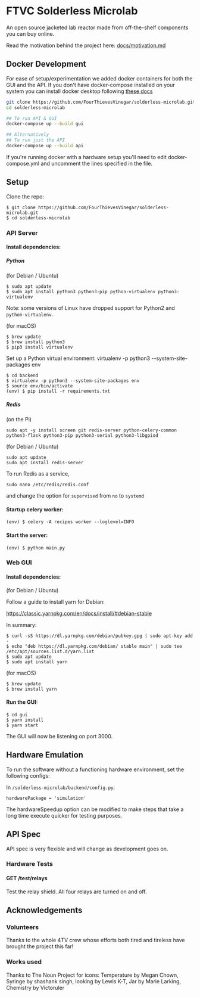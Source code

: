 # FTVC Solderless Microlab

An open source jacketed lab reactor made from off-the-shelf components you can buy online.

Read the motivation behind the project here: [docs/motivation.md](docs/motivation.md)

## Docker Development

For ease of setup/experimentation we added docker containers for both the GUI and the API.
If you don't have docker-compose installed on your system you can install docker desktop following [these docs](https://docs.docker.com/compose/install/)

```bash
git clone https://github.com/FourThievesVinegar/solderless-microlab.git
cd solderless-microlab

## To run API & GUI
docker-compose up --build gui

## Alternatively
## To run just the API
docker-compose up --build api
```

If you're running docker with a hardware setup you'll need to edit docker-compose.yml and uncomment the lines specified in the file.

## Setup

Clone the repo:

```text
$ git clone https://github.com/FourThievesVinegar/solderless-microlab.git
$ cd solderless-microlab
```

### API Server

#### Install dependencies:

##### Python

(for Debian / Ubuntu)

```text
$ sudo apt update
$ sudo apt install python3 python3-pip python-virtualenv python3-virtualenv
```
Note: some versions of Linux have dropped support for Python2 and `python-virtualenv`.

(for macOS)

```text
$ brew update
$ brew install python3
$ pip3 install virtualenv
```

Set up a Python virtual environment:
virtualenv -p python3 --system-site-packages env

```text
$ cd backend
$ virtualenv -p python3 --system-site-packages env
$ source env/bin/activate
(env) $ pip install -r requirements.txt
```

##### Redis

(on the Pi)

```text
sudo apt -y install screen git redis-server python-celery-common python3-flask python3-pip python3-serial python3-libgpiod

```

(for Debian / Ubuntu)

```text
sudo apt update
sudo apt install redis-server
```

To run Redis as a service,

```text
sudo nano /etc/redis/redis.conf
```

and change the option for `supervised` from `no` to `systemd`

#### Startup celery worker:

```text
(env) $ celery -A recipes worker --loglevel=INFO
```

#### Start the server:

```text
(env) $ python main.py
```

### Web GUI

#### Install dependencies:

(for Debian / Ubuntu)

Follow a guide to install yarn for Debian:

https://classic.yarnpkg.com/en/docs/install/#debian-stable

In summary:

```text
$ curl -sS https://dl.yarnpkg.com/debian/pubkey.gpg | sudo apt-key add -
$ echo "deb https://dl.yarnpkg.com/debian/ stable main" | sudo tee /etc/apt/sources.list.d/yarn.list
$ sudo apt update
$ sudo apt install yarn
```

(for macOS)

```text
$ brew update
$ brew install yarn
```

#### Run the GUI:

```text
$ cd gui
$ yarn install
$ yarn start
```

The GUI will now be listening on port 3000.

## Hardware Emulation

To run the software without a functioning hardware environment, set the following configs:

In `/solderless-microlab/backend/config.py`:

```
hardwarePackage = 'simulation'
```

The hardwareSpeedup option can be modified to make steps that take a long time execute quicker for testing purposes.

## API Spec

API spec is very flexible and will change as development goes on.

### Hardware Tests

#### GET /test/relays

Test the relay shield. All four relays are turned on and off.

## Acknowledgements

### Volunteers

Thanks to the whole 4TV crew whose efforts both tired and tireless have brought the project this far!

### Works used

Thanks to The Noun Project for icons: Temperature by Megan Chown, Syringe by shashank singh, looking by Lewis K-T, Jar by Marie Larking, Chemistry by Victoruler
